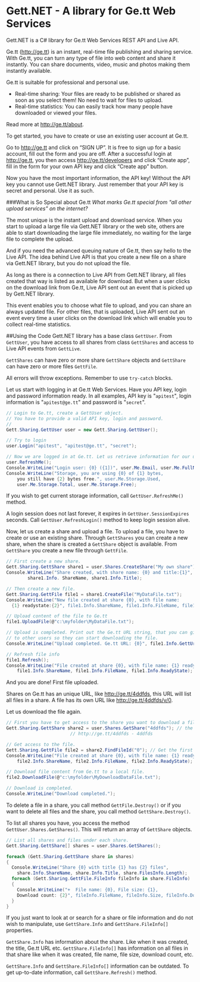 # Gett.NET - A library for Ge.tt Web Services
Gett.NET is a C# library for Ge.tt Web Services REST API and Live API.

Ge.tt (http://ge.tt) is an instant, real-time file publishing and sharing service.
With Ge.tt, you can turn any type of file into web content and share it instantly. You can share documents, video, music and photos making them instantly available.

Ge.tt is suitable for professional and personal use.
* Real-time sharing:
Your files are ready to be published or shared as soon as you select them! No need to wait for files to upload.
* Real-time statistics:
You can easily track how many people have downloaded or viewed your files.

Read more at http://ge.tt/about.

To get started, you have to create or use an existing user account at Ge.tt.

Go to http://ge.tt and click on “SIGN UP”. It is free to sign up for a basic account, fill out the form and you are off.
After a successful login at http://ge.tt, you then access http://ge.tt/developers and click “Create app”, fill in the form for your own API key and click “Create app” button.

Now you have the most important information, the API key! Without the API key you cannot use Gett.NET library. Just remember that your API key is secret and personal. Use it as such.

###What is So Special about Ge.tt
*What marks Ge.tt special from "all other upload services" on the internet?*

The most unique is the instant upload and download service. When you start to upload a large file via Gett.NET library or the web site, others are able to start downloading the large file immediately, no waiting for the large file to complete the upload.

And if you need the advanced queuing nature of Ge.tt, then say hello to the Live API.
The idea behind Live API is that you create a new file on a share via Gett.NET library, but you do not upload the file.

As long as there is a connection to Live API from Gett.NET library, all files created that way is listed as available for download.
But when a user clicks on the download link from Ge.tt, Live API sent out an event that is picked up by Gett.NET library.

This event enables you to choose what file to upload, and you can share an always updated file. For other files, that is uploaded, Live API sent out an event every time a user clicks on the download link which will enable you to collect real-time statistics.

##Using the Code
Gett.NET library has a base class `GettUser`. From `GettUser`, you have access to all shares from class `GettShares` and access to Live API events from `GettLive`.

`GettShares` can have zero or more share `GettShare` objects and `GettShare` can have zero or more files `GettFile`.

All errors will throw exceptions. Remember to use `try-catch` blocks.

Let us start with logging in at Ge.tt Web Services. Have you API key, login and password information ready.
In all examples, API key is "`apitest`", login information is "`apitest@ge.tt`" and password is "`secret`".
```csharp
// Login to Ge.tt, create a GettUser object.
// You have to provide a valid API key, login and password.
//
Gett.Sharing.GettUser user = new Gett.Sharing.GettUser();

// Try to login
user.Login("apitest", "apitest@ge.tt", "secret");

// Now we are logged in at Ge.tt. Let us retrieve information for our user.
user.RefreshMe();
Console.WriteLine("Login user: {0} ({1])", user.Me.Email, user.Me.FullName);
Console.WriteLine("Storage, you are using {0} of {1} bytes, 
    you still have {2} bytes free.", user.Me.Storage.Used, 
    user.Me.Storage.Total, user.Me.Storage.Free);
```
If you wish to get current storage information, call `GettUser.RefreshMe()` method.

A login session does not last forever, it expires in `GettUser.SessionExpires` seconds. Call `GettUser.RefreshLogin()` method to keep login session alive.

Now, let us create a share and upload a file.
To upload a file, you have to create or use an existing share. Through `GettShares` you can create a new share, when the share is created a `GettShare` object is available.
From `GettShare` you create a new file through `GettFile`.
```csharp
// First create a new share. 
Gett.Sharing.GettShare share1 = user.Shares.CreateShare("My own share");
Console.WriteLine("Share created, with share name: {0} and title:{1}", 
        share1.Info. ShareName, share1.Info.Title);

// Then create a new file.
Gett.Sharing.GettFile file1 = share1.CreateFile("MyDataFile.txt");
Console.WriteLine("New file created at share {0}, with file name: 
  {1} readystate:{2}", file1.Info.ShareName, file1.Info.FileName, file1.Info.ReadyState);

// Upload content of the file to Ge.tt
file1.UploadFile(@"c:\myfolder\MyDataFile.txt");

// Upload is completed. Print out the Ge.tt URL string, that you can give 
// to other users so they can start downloading the file.
Console.WriteLine("Upload completed. Ge.tt URL: {0}", file1.Info.GettUrl);

// Refresh file info
file1.Refresh();
Console.WriteLine("File created at share {0}, with file name: {1} readystate:{2}", 
    file1.Info.ShareName, file1.Info.FileName, file1.Info.ReadyState); 
```
And you are done! First file uploaded.

Shares on Ge.tt has an unique URL, like http://ge.tt/4ddfds, this URL will list all files in a share. A file has its own URL like http://ge.tt/4ddfds/v/0.

Let us download the file again.
```csharp
// First you have to get access to the share you want to download a file from.
Gett.Sharing.GettShare share2 = user.Shares.GetShare("4ddfds"); // the path from the 
                        // http://ge.tt/4ddfds - 4ddfds

// Get access to the file.
Gett.Sharing.GettFile file2 = share2.FindFileId("0"); // Get the first file in the share.
Console.WriteLine("File created at share {0}, with file name: {1} readystate:{2}", 
    file2.Info.ShareName, file2.Info.FileName, file2.Info.ReadyState);

// Download file content from Ge.tt to a local file.
file2.DownloadFile(@"c:\myfolder\MyDownloadDataFile.txt");

// Download is completed.
Console.WriteLine("Download completed.");  
```
To delete a file in a share, you call method `GettFile.Destroy()` or if you want to delete all files and the share, you call method `GettShare.Destroy()`.

To list all shares you have, you access the method `GettUser.Shares.GetShares()`. This will return an array of `GettShare` objects.
```csharp
// List all shares and files under each share.
Gett.Sharing.GettShare[] shares = user.Shares.GetShares();

foreach (Gett.Sharing.GettShare share in shares)
{
  Console.WriteLine("Share {0} with title {1} has {2} files", 
    share.Info.ShareName, share.Info.Title, share.FilesInfo.Length);
  foreach (Gett.Sharing.GettFile.FileInfo fileInfo in share.FileInfo)
  {
    Console.WriteLine("+  File name: {0}, File size: {1}, 
    Download count: {2}", fileInfo.FileName, fileInfo.Size, fileInfo.Downloads);
  }
}  
```
If you just want to look at or search for a share or file information and do not wish to manipulate, use `GettShare.Info` and `GettShare.FileInfo[]` properties.

`GettShare.Info` has information about the share. Like when it was created, the title, Ge.tt URL etc.
`GettShare.FileInfo[]` has information on all files in that share like when it was created, file name, file size, download count, etc.

`GettShare.Info` and `GettShare.FileInfo[]` information can be outdated. To get up-to-date information, call `GettShare.Refresh()` method.
